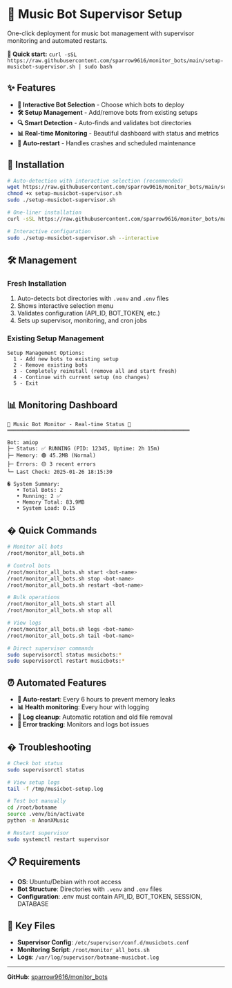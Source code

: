 # 🎵 Music Bot Supervisor Setup

One-click deployment for music bot management with supervisor monitoring and automated restarts.

**🚀 Quick start:** `curl -sSL https://raw.githubusercontent.com/sparrow9616/monitor_bots/main/setup-musicbot-supervisor.sh | sudo bash`

## ✨ Features

- **🎯 Interactive Bot Selection** - Choose which bots to deploy
- **🛠 Setup Management** - Add/remove bots from existing setups
- **🔍 Smart Detection** - Auto-finds and validates bot directories
- **📊 Real-time Monitoring** - Beautiful dashboard with status and metrics
- **🔄 Auto-restart** - Handles crashes and scheduled maintenance

## 🚀 Installation

```bash
# Auto-detection with interactive selection (recommended)
wget https://raw.githubusercontent.com/sparrow9616/monitor_bots/main/setup-musicbot-supervisor.sh
chmod +x setup-musicbot-supervisor.sh
sudo ./setup-musicbot-supervisor.sh

# One-liner installation
curl -sSL https://raw.githubusercontent.com/sparrow9616/monitor_bots/main/setup-musicbot-supervisor.sh | sudo bash

# Interactive configuration
sudo ./setup-musicbot-supervisor.sh --interactive
```

## 🛠 Management

### Fresh Installation
1. Auto-detects bot directories with `.venv` and `.env` files
2. Shows interactive selection menu
3. Validates configuration (API_ID, BOT_TOKEN, etc.)
4. Sets up supervisor, monitoring, and cron jobs

### Existing Setup Management
```
Setup Management Options:
  1 - Add new bots to existing setup
  2 - Remove existing bots  
  3 - Completely reinstall (remove all and start fresh)
  4 - Continue with current setup (no changes)
  5 - Exit
```

## 📊 Monitoring Dashboard

```
🎵 Music Bot Monitor - Real-time Status 🎵
═══════════════════════════════════════════════════════════

Bot: amiop
├─ Status: ✅ RUNNING (PID: 12345, Uptime: 2h 15m)
├─ Memory: 🟢 45.2MB (Normal)
├─ Errors: 🟡 3 recent errors
└─ Last Check: 2025-01-26 18:15:30

� System Summary:
   • Total Bots: 2
   • Running: 2 ✅
   • Memory Total: 83.9MB
   • System Load: 0.15
```

## � Quick Commands

```bash
# Monitor all bots
/root/monitor_all_bots.sh

# Control bots
/root/monitor_all_bots.sh start <bot-name>
/root/monitor_all_bots.sh stop <bot-name>
/root/monitor_all_bots.sh restart <bot-name>

# Bulk operations
/root/monitor_all_bots.sh start all
/root/monitor_all_bots.sh stop all

# View logs
/root/monitor_all_bots.sh logs <bot-name>
/root/monitor_all_bots.sh tail <bot-name>

# Direct supervisor commands
sudo supervisorctl status musicbots:*
sudo supervisorctl restart musicbots:*
```

## ⏰ Automated Features

- **🔄 Auto-restart**: Every 6 hours to prevent memory leaks
- **📊 Health monitoring**: Every hour with logging
- **🧹 Log cleanup**: Automatic rotation and old file removal
- **📝 Error tracking**: Monitors and logs bot issues

## � Troubleshooting

```bash
# Check bot status
sudo supervisorctl status

# View setup logs
tail -f /tmp/musicbot-setup.log

# Test bot manually
cd /root/botname
source .venv/bin/activate
python -m AnonXMusic

# Restart supervisor
sudo systemctl restart supervisor
```

## 📋 Requirements

- **OS**: Ubuntu/Debian with root access
- **Bot Structure**: Directories with `.venv` and `.env` files
- **Configuration**: .env must contain API_ID, BOT_TOKEN, SESSION, DATABASE

## 📂 Key Files

- **Supervisor Config**: `/etc/supervisor/conf.d/musicbots.conf`
- **Monitoring Script**: `/root/monitor_all_bots.sh`
- **Logs**: `/var/log/supervisor/botname-musicbot.log`

---

**GitHub**: [sparrow9616/monitor_bots](https://github.com/sparrow9616/monitor_bots)
